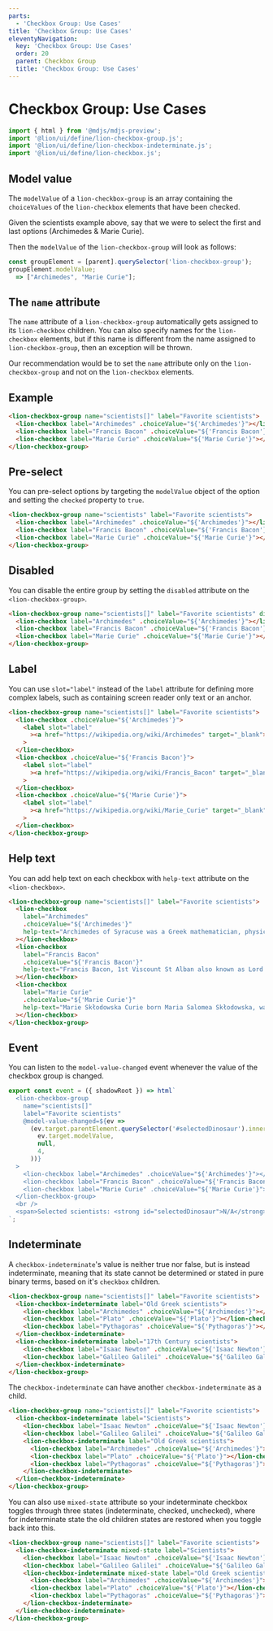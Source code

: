 ```yaml
---
parts:
  - 'Checkbox Group: Use Cases'
title: 'Checkbox Group: Use Cases'
eleventyNavigation:
  key: 'Checkbox Group: Use Cases'
  order: 20
  parent: Checkbox Group
  title: 'Checkbox Group: Use Cases'
---
```


# Checkbox Group: Use Cases

```js script
import { html } from '@mdjs/mdjs-preview';
import '@lion/ui/define/lion-checkbox-group.js';
import '@lion/ui/define/lion-checkbox-indeterminate.js';
import '@lion/ui/define/lion-checkbox.js';
```

## Model value

The `modelValue` of a `lion-checkbox-group` is an array containing the `choiceValues` of the `lion-checkbox` elements that have been checked.

Given the scientists example above, say that we were to select the first and last options
(Archimedes & Marie Curie).

Then the `modelValue` of the `lion-checkbox-group` will look as follows:

```js
const groupElement = [parent].querySelector('lion-checkbox-group');
groupElement.modelValue;
  => ["Archimedes", "Marie Curie"];
```

## The `name` attribute

The `name` attribute of a `lion-checkbox-group` automatically gets assigned to its `lion-checkbox` children. You can also specify names for the `lion-checkbox` elements, but if this name is different from the name assigned to `lion-checkbox-group`, then an exception will be thrown.

Our recommendation would be to set the `name` attribute only on the `lion-checkbox-group` and not on the `lion-checkbox` elements.

## Example

```html
<lion-checkbox-group name="scientists[]" label="Favorite scientists">
  <lion-checkbox label="Archimedes" .choiceValue="${'Archimedes'}"></lion-checkbox>
  <lion-checkbox label="Francis Bacon" .choiceValue="${'Francis Bacon'}"></lion-checkbox>
  <lion-checkbox label="Marie Curie" .choiceValue="${'Marie Curie'}"></lion-checkbox>
</lion-checkbox-group>
```

## Pre-select

You can pre-select options by targeting the `modelValue` object of the option and setting the `checked` property to `true`.

```html preview-story
<lion-checkbox-group name="scientists" label="Favorite scientists">
  <lion-checkbox label="Archimedes" .choiceValue="${'Archimedes'}"></lion-checkbox>
  <lion-checkbox label="Francis Bacon" .choiceValue="${'Francis Bacon'}" checked></lion-checkbox>
  <lion-checkbox label="Marie Curie" .choiceValue="${'Marie Curie'}"></lion-checkbox>
</lion-checkbox-group>
```

## Disabled

You can disable the entire group by setting the `disabled` attribute on the `<lion-checkbox-group>`.

```html preview-story
<lion-checkbox-group name="scientists[]" label="Favorite scientists" disabled>
  <lion-checkbox label="Archimedes" .choiceValue="${'Archimedes'}"></lion-checkbox>
  <lion-checkbox label="Francis Bacon" .choiceValue="${'Francis Bacon'}"></lion-checkbox>
  <lion-checkbox label="Marie Curie" .choiceValue="${'Marie Curie'}"></lion-checkbox>
</lion-checkbox-group>
```

## Label

You can use `slot="label"` instead of the `label` attribute for defining more complex labels, such as containing screen reader only text or an anchor.

```html preview-story
<lion-checkbox-group name="scientists[]" label="Favorite scientists">
  <lion-checkbox .choiceValue="${'Archimedes'}">
    <label slot="label"
      ><a href="https://wikipedia.org/wiki/Archimedes" target="_blank">Archimedes</a></label
    >
  </lion-checkbox>
  <lion-checkbox .choiceValue="${'Francis Bacon'}">
    <label slot="label"
      ><a href="https://wikipedia.org/wiki/Francis_Bacon" target="_blank">Francis Bacon</a></label
    >
  </lion-checkbox>
  <lion-checkbox .choiceValue="${'Marie Curie'}">
    <label slot="label"
      ><a href="https://wikipedia.org/wiki/Marie_Curie" target="_blank">Marie Curie</a></label
    >
  </lion-checkbox>
</lion-checkbox-group>
```

## Help text

You can add help text on each checkbox with `help-text` attribute on the `<lion-checkbox>`.

```html preview-story
<lion-checkbox-group name="scientists[]" label="Favorite scientists">
  <lion-checkbox
    label="Archimedes"
    .choiceValue="${'Archimedes'}"
    help-text="Archimedes of Syracuse was a Greek mathematician, physicist, engineer, inventor, and astronomer"
  ></lion-checkbox>
  <lion-checkbox
    label="Francis Bacon"
    .choiceValue="${'Francis Bacon'}"
    help-text="Francis Bacon, 1st Viscount St Alban also known as Lord Verulam, was an English philosopher and statesman who served as Attorney General and as Lord Chancellor of England"
  ></lion-checkbox>
  <lion-checkbox
    label="Marie Curie"
    .choiceValue="${'Marie Curie'}"
    help-text="Marie Skłodowska Curie born Maria Salomea Skłodowska, was a Polish and naturalized-French physicist and chemist who conducted pioneering research on radioactivity"
  ></lion-checkbox>
</lion-checkbox-group>
```

## Event

You can listen to the `model-value-changed` event whenever the value of the checkbox group is changed.

```js preview-story
export const event = ({ shadowRoot }) => html`
  <lion-checkbox-group
    name="scientists[]"
    label="Favorite scientists"
    @model-value-changed=${ev =>
      (ev.target.parentElement.querySelector('#selectedDinosaur').innerText = JSON.stringify(
        ev.target.modelValue,
        null,
        4,
      ))}
  >
    <lion-checkbox label="Archimedes" .choiceValue="${'Archimedes'}"></lion-checkbox>
    <lion-checkbox label="Francis Bacon" .choiceValue="${'Francis Bacon'}"></lion-checkbox>
    <lion-checkbox label="Marie Curie" .choiceValue="${'Marie Curie'}"></lion-checkbox>
  </lion-checkbox-group>
  <br />
  <span>Selected scientists: <strong id="selectedDinosaur">N/A</strong></span>
`;
```

## Indeterminate

A `checkbox-indeterminate`'s value is neither true nor false, but is instead indeterminate, meaning that its state cannot be determined or stated in pure binary terms, based on it's `checkbox` children.

```html preview-story
<lion-checkbox-group name="scientists[]" label="Favorite scientists">
  <lion-checkbox-indeterminate label="Old Greek scientists">
    <lion-checkbox label="Archimedes" .choiceValue="${'Archimedes'}"></lion-checkbox>
    <lion-checkbox label="Plato" .choiceValue="${'Plato'}"></lion-checkbox>
    <lion-checkbox label="Pythagoras" .choiceValue="${'Pythagoras'}"></lion-checkbox>
  </lion-checkbox-indeterminate>
  <lion-checkbox-indeterminate label="17th Century scientists">
    <lion-checkbox label="Isaac Newton" .choiceValue="${'Isaac Newton'}"></lion-checkbox>
    <lion-checkbox label="Galileo Galilei" .choiceValue="${'Galileo Galilei'}"></lion-checkbox>
  </lion-checkbox-indeterminate>
</lion-checkbox-group>
```

The `checkbox-indeterminate` can have another `checkbox-indeterminate` as a child.

```html preview-story
<lion-checkbox-group name="scientists[]" label="Favorite scientists">
  <lion-checkbox-indeterminate label="Scientists">
    <lion-checkbox label="Isaac Newton" .choiceValue="${'Isaac Newton'}"></lion-checkbox>
    <lion-checkbox label="Galileo Galilei" .choiceValue="${'Galileo Galilei'}"></lion-checkbox>
    <lion-checkbox-indeterminate label="Old Greek scientists">
      <lion-checkbox label="Archimedes" .choiceValue="${'Archimedes'}"></lion-checkbox>
      <lion-checkbox label="Plato" .choiceValue="${'Plato'}"></lion-checkbox>
      <lion-checkbox label="Pythagoras" .choiceValue="${'Pythagoras'}"></lion-checkbox>
    </lion-checkbox-indeterminate>
  </lion-checkbox-indeterminate>
</lion-checkbox-group>
```

You can also use `mixed-state` attribute so your indeterminate checkbox toggles through three states (indeterminate, checked, unchecked), where for indeterminate state the old children states are restored when you toggle back into this.

```html preview-story
<lion-checkbox-group name="scientists[]" label="Favorite scientists">
  <lion-checkbox-indeterminate mixed-state label="Scientists">
    <lion-checkbox label="Isaac Newton" .choiceValue="${'Isaac Newton'}"></lion-checkbox>
    <lion-checkbox label="Galileo Galilei" .choiceValue="${'Galileo Galilei'}"></lion-checkbox>
    <lion-checkbox-indeterminate mixed-state label="Old Greek scientists">
      <lion-checkbox label="Archimedes" .choiceValue="${'Archimedes'}"></lion-checkbox>
      <lion-checkbox label="Plato" .choiceValue="${'Plato'}"></lion-checkbox>
      <lion-checkbox label="Pythagoras" .choiceValue="${'Pythagoras'}"></lion-checkbox>
    </lion-checkbox-indeterminate>
  </lion-checkbox-indeterminate>
</lion-checkbox-group>
```
